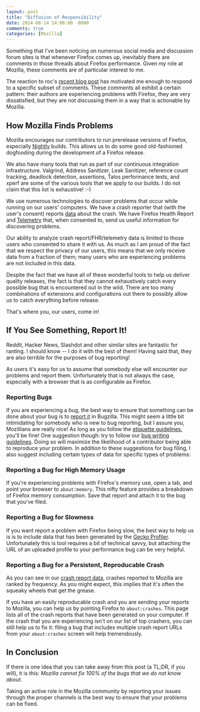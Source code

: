 ```yaml
---
layout: post
title: "Diffusion of Responsibility"
date: 2014-08-14 14:00:00 -0600
comments: true
categories: [Mozilla]
---
```

Something that I've been noticing on numerous social media and discussion forum 
sites is that whenever Firefox comes up, inevitably there are comments in those 
threads about Firefox performance. Given my role at Mozilla, these comments are 
of particular interest to me.

The reaction to roc's [recent blog post](http://robert.ocallahan.org/2014/08/choose-firefox-now-or-later-you-wont.html) 
has motivated me enough to respond to a specific subset of comments. These 
comments all exhibit a certain pattern: their authors are experiencing problems 
with Firefox, they are very dissatisfied, but they are not discussing them in a 
way that is actionable by Mozilla.

How Mozilla Finds Problems
--------------------------

Mozilla encourages our contributors to run prerelease versions of Firefox, 
especially [Nightly](http://nightly.mozilla.org) builds. This allows us to do 
some good old-fashioned dogfooding during the development of a Firefox release. 

We also have many tools that run as part of our continuous integration 
infrastructure. Valgrind, Address Sanitizer, Leak Sanitizer, reference count 
tracking, deadlock detection, assertions, Talos performance tests, and xperf are 
some of the various tools that we apply to our builds. I do not claim that this 
list is exhaustive! :-)

We use numerous technologies to discover problems that occur while running on 
our users' computers. We have a crash reporter that (with the user's consent) 
reports [data](https://crash-stats.mozilla.com/home/products/Firefox) about the 
crash. We have Firefox Health Report and [Telemetry](http://telemetry.mozilla.org) 
that, when consented to, send us useful information for discovering problems.

Our ability to analyze crash report/FHR/telemetry data is limited to those users 
who consented to share it with us. As much as I am proud of the fact that we 
respect the privacy of our users, this means that we only receive data from a 
fraction of them; many users who are experiencing problems are not included in 
this data.

Despite the fact that we have all of these wonderful tools to help us deliver 
quality releases, the fact is that they cannot exhaustively catch every possible 
bug that is encountered out in the wild. There are too many combinations of 
extensions and configurations out there to possibly allow us to catch 
everything before release.

That's where you, our users, come in!

If You See Something, Report It!
--------------------------------

Reddit, Hacker News, Slashdot and other similar sites are fantastic for ranting. 
I should know -- I do it with the best of them! Having said that, they are also 
terrible for the purposes of bug reporting!

As users it's easy for us to assume that somebody else will encounter our 
problems and report them. Unfortunately that is not always the case, especially 
with a browser that is as configurable as Firefox.

### Reporting Bugs

If you are experiencing a bug, the best way to ensure that something can be done 
about your bug is to [report it](https://bugzilla.mozilla.org/enter_bug.cgi?format=guided) 
in Bugzilla. This might seem a little bit intimidating for somebody who is new 
to bug reporting, but I assure you, Mozillians are really nice! As long as you 
follow the [etiquette guidelines](https://bugzilla.mozilla.org/page.cgi?id=etiquette.html), 
you'll be fine! One suggestion though: try to follow our 
[bug writing guidelines](https://developer.mozilla.org/en-US/docs/Mozilla/QA/Bug_writing_guidelines). 
Doing so will maximize the likelihood of a contributor being able to reproduce 
your problem. In addition to these suggestions for bug filing, I also suggest 
including certain types of data for specific types of problems:

### Reporting a Bug for High Memory Usage

If you're experiencing problems with Firefox's memory use, open a tab, and 
point your browser to `about:memory`. This nifty feature provides a breakdown 
of Firefox memory consumption. Save that report and attach it to the bug that 
you've filed.

### Reporting a Bug for Slowness

If you want report a problem with Firefox being slow, the best way to help us is 
is to include data that has been generated by the [Gecko Profiler](https://developer.mozilla.org/en-US/docs/Mozilla/Performance/Profiling_with_the_Built-in_Profiler).
Unfortunately this is tool requires a bit of technical savvy, but attaching the 
URL of an uploaded profile to your performance bug can be very helpful.

### Reporting a Bug for a Persistent, Reproducable Crash

As you can see in our [crash report data](https://crash-stats.mozilla.com/home/products/Firefox),
crashes reported to Mozilla are ranked by frequency. As you might expect, this 
implies that it's often the squeaky wheels that get the grease.

If you have an easily reproducable crash and you are sending your reports to 
Mozilla, you can help us by pointing Firefox to `about:crashes`. This page lists 
all of the crash reports that have been generated on your computer. If the crash 
that you are experiencing isn't on our list of top crashers, you can still help 
us to fix it: filing a bug that includes multiple crash report URLs from your 
`about:crashes` screen will help tremendously.

In Conclusion
-------------

If there is one idea that you can take away from this post (a TL;DR, if you will),
it is this: *Mozilla cannot fix 100% of the bugs that we do not know about.*

Taking an active role in the Mozilla community by reporting your issues through 
the proper channels is the best way to ensure that your problems can be fixed.
